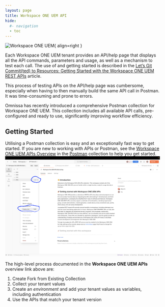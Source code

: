 ```yaml
---
layout: page
title: Workspace ONE UEM API
hide:
  #- navigation
  - toc
---
```

![Workspace ONE UEM](../../../assets/logos/UEM-v-lm.png){ align=right }

Each Workspace ONE UEM tenant provides an API/help page that displays all the API commands, parameters and usage, as well as a mechanism to test each call. The use of and getting started is described in the [Let’s Git Commit(ted) to </Dev> Resources: Getting Started with the Workspace ONE UEM REST APIs](https://techzone.omnissa.com/blog/lets-git-committed-resources-getting-started-workspace-one-uem-rest-apis) article.

This process of testing APIs on the API/help page was cumbersome, especially when having to then manually build the same API call in Postman. It was time-consuming and prone to errors.

Omnissa has recently introduced a comprehensive Postman collection for Workspace ONE UEM. This collection includes all available API calls, pre-configured and ready to use, significantly improving workflow efficiency.

## Getting Started

Utilising a Postman collection is easy and an exceptionally fast way to get started. If you are new to working with APIs or Postman, see the [Workspace ONE UEM APIs Overview](https://www.postman.com/workspace-one-uem/workspace-one-uem-apis/overview) in the [Postman](https://www.postman.com/) collection to help you get started.
![](Workspace%20ONE%20UEM%20APIs%20Overview.png)

The high-level process documented in the **Workspace ONE UEM APIs** overview link above are:

1. Create Fork from Existing Collection
2. Collect your tenant values
3. Create an *environment* and add your tenant values as variables, including authentication
4. Use the APIs that match your tenant version
